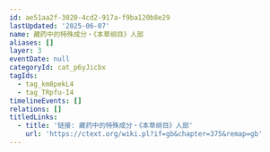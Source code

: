 ```yaml
---
id: ae51aa2f-3020-4cd2-917a-f9ba120b8e29
lastUpdated: '2025-06-07'
name: 藏药中的特殊成分・《本草纲目》人部
aliases: []
layer: 3
eventDate: null
categoryId: cat_p6yJicbx
tagIds:
  - tag_km8pekL4
  - tag_TRpfu-I4
timelineEvents: []
relations: []
titledLinks:
  - title: '链接: 藏药中的特殊成分・《本草纲目》人部'
    url: 'https://ctext.org/wiki.pl?if=gb&chapter=375&remap=gb'
---
```


